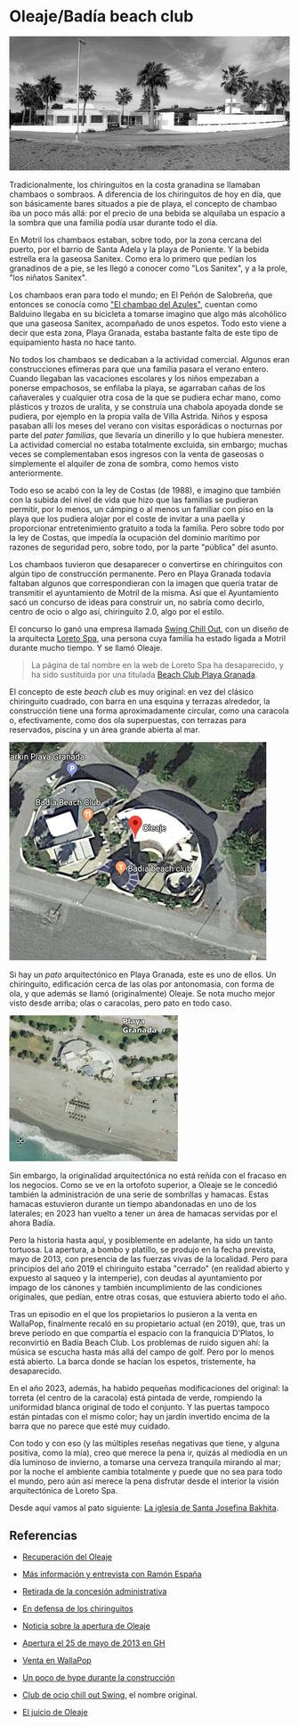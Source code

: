 # Oleaje/Badía beach club

![Oleaje en su forma original](img/oleaje.jpg)

Tradicionalmente, los chiringuitos en la costa granadina se llamaban
chambaos o sombraos. A diferencia de los chiringuitos de hoy en día,
que son básicamente bares situados a pie de playa, el concepto de
chambao iba un poco más allá: por el precio de una bebida se alquilaba
un espacio a la sombra que una familia podía usar durante todo el día.

En Motril los chambaos estaban, sobre todo, por la zona cercana del
puerto, por el barrio de Santa Adela y la playa de Poniente. Y la
bebida estrella era la gaseosa Sanitex. Como era lo primero que pedían
los granadinos de a pie, se les llegó a conocer como "Los Sanitex", y
a la prole, "los niñatos Sanitex".

Los chambaos eran para todo el mundo; en El Peñón de Salobreña, que
entonces se conocía como ["El chambao del
Azules"](https://www.ideal.es/granada/costa/201608/11/origen-sanitex-20160803231400.html),
cuentan como Balduino llegaba en su bicicleta a tomarse imagino que
algo más alcohólico que una gaseosa Sanitex, acompañado de unos
espetos. Todo esto viene a decir que esta zona, Playa Granada, estaba
bastante falta de este tipo de equipamiento hasta no hace tanto.

No todos los chambaos se dedicaban a la actividad comercial. Algunos
eran construcciones efímeras para que una familia pasara el verano
entero. Cuando llegaban las vacaciones escolares y los niños empezaban
a ponerse empachosos, se enfilaba la playa, se agarraban cañas de los
cañaverales y cualquier otra cosa de la que se pudiera echar mano,
como plásticos y trozos de uralita, y se construía una chabola apoyada
donde se pudiera, por ejemplo en la propia valla de Villa
Astrida. Niños y esposa pasaban allí los meses del verano con visitas
esporádicas o nocturnas por parte del *pater familias*, que llevaría
un dinerillo y lo que hubiera menester. La actividad comercial no
estaba totalmente excluida, sin embargo; muchas veces se
complementaban esos ingresos con la venta de gaseosas o simplemente el
alquiler de zona de sombra, como hemos visto anteriormente.

Todo eso se acabó con la ley de Costas (de 1988), e imagino que también con la
subida del nivel de vida que hizo que las familias se pudieran
permitir, por lo menos, un cámping o al menos un familiar con piso en
la playa que los pudiera alojar por el coste de invitar a una paella y
proporcionar entretenimiento gratuito a toda la familia. Pero sobre
todo por la ley de Costas, que impedía la ocupación del dominio
marítimo por razones de seguridad pero, sobre todo, por la parte
"pública" del asunto.

Los chambaos tuvieron que desaparecer o convertirse en chiringuitos
con algún tipo de construcción permanente. Pero en Playa Granada
todavía faltaban algunos que correspondieran con la imagen que quería
tratar de transmitir el ayuntamiento de Motril de la misma. Así que el
Ayuntamiento sacó un concurso de ideas para construir un, no sabría
como decirlo, centro de ocio o algo así, chiringuito 2.0, algo por el
estilo.

El concurso lo ganó una empresa llamada [Swing Chill
Out](http://www.elfaromotril.es/2012/09/15/el-club-de-ocio-%E2%80%98swing%E2%80%99-chill-out-de-playa-granada-sera-referente-turistico-de-la-costa-granadina/),
con un diseño de la arquitecta [Loreto
Spa](https://www.behance.net/gallery/52436491/Oleaje-Playa-Granada), una persona cuya familia ha
estado ligada a Motril durante mucho tiempo. Y se llamó Oleaje.

> La página de tal nombre en la web de Loreto Spa ha desaparecido, y
> ha sido sustituida por una titulada [Beach Club Playa
> Granada](https://loretospa.es/proyectos/beach-club-playa-granada/).

El concepto de este *beach club* es muy original: en vez del clásico
chiringuito cuadrado, con barra en una esquina y terrazas alrededor,
la construcción tiene una forma aproximadamente circular, como una
caracola o, efectivamente, como dos ola superpuestas, con terrazas
para reservados, piscina y un área grande abierta al mar.

![Captura satélite de Google Maps](img/oleaje.png)

Si hay un *pato* arquitectónico en Playa Granada, este es uno de
ellos. Un chiringuito, edificación cerca de las olas por antonomasia,
con forma de ola, y que además se llamó (originalmente) Oleaje. Se
nota mucho mejor visto desde arriba; olas o caracolas, pero pato en
todo caso.

![Ortofoto de Oleaje en sus orígenes](img/oleaje-ortofoto.png)

Sin embargo, la originalidad arquitectónica no está reñida con el
fracaso en los negocios. Como se ve en la ortofoto superior, a Oleaje
se le concedió también la administración de una serie de sombrillas y
hamacas. Estas hamacas estuvieron durante un tiempo abandonadas en uno
de los laterales; en 2023 han vuelto a tener un área de hamacas
servidas por el ahora Badía.

Pero la historia hasta aquí, y posiblemente en adelante, ha sido un
tanto tortuosa. La apertura, a bombo y platillo, se produjo en la
fecha prevista, mayo de 2013, con presencia de las fuerzas vivas de la
localidad. Pero para principios del año 2019 el chiringuito estaba
"cerrado" (en realidad abierto y expuesto al saqueo y la intemperie),
con deudas al ayuntamiento por impago de los cánones y también
incumplimiento de las condiciones originales, que pedían, entre otras
cosas, que estuviera abierto todo el año.

Tras un episodio en el que los propietarios lo pusieron a la venta en
WallaPop, finalmente recaló en su propietario actual (en 2019), que,
tras un breve período en que compartía el espacio con la franquicia
D'Platos, lo reconvirtió en Badía Beach Club. Los problemas de ruido
siguen ahí: la música se escucha hasta más allá del campo de
golf. Pero por lo menos está abierto. La barca donde se hacían los
espetos, tristemente, ha desaparecido.

En el año 2023, además, ha habido pequeñas modificaciones del
original: la torreta (el centro de la caracola) está pintada de verde,
rompiendo la uniformidad blanca original de todo el conjunto. Y las
puertas tampoco están pintadas con el mismo color; hay un jardín
invertido encima de la barra que no parece que esté muy cuidado.

Con todo y con eso (y las múltiples reseñas negativas que tiene, y
alguna positiva, como la mía), creo que merece la pena ir, quizás al
mediodía en un día luminoso de invierno, a tomarse una cerveza
tranquila mirando al mar; por la noche el ambiente cambia totalmente y
puede que no sea para todo el mundo, pero aún así merece la pena
disfrutar desde el interior la visión arquitectónica de Loreto Spa.

Desde aquí vamos al pato siguiente: [La iglesia de Santa Josefina Bakhita](iglesia-josefina-bakhita.md).


## Referencias

*  [Recuperación del Oleaje](https://www.ideal.es/granada/costa/nuevo-inversor-inyecta-20190613203108-nt.html)

*  [Más información y entrevista con Ramón España](https://www.ideal.es/granada/costa/manos-negras-querian-20190613204529-nt.html)
  
* [Retirada de la concesión administrativa](https://www.motrildigital.com/ayuntamiento-motril-acuerda-extinguir-la-concesion-administrativa-del-chiringuito-oleaje/)

* [En defensa de los chiringuitos](http://granadacostanacional.es/rompiendo-una-lanza-en-recuerdo-de-los-chiringuitos/)

* [Noticia sobre la apertura de Oleaje](https://www.ideal.es/granada/20121217/local/motril/club-ocio-chill-oleaje-201212171450.html)
* [Apertura el 25 de mayo de 2013 en GH](https://www.granadahoy.com/provincia/chiringuito-Playa-Granada-puertas-proximo_0_694730771.html)

*  [Venta en WallaPop](https://www.ideal.es/granada/costa/vende-chiringuito-playa-20190424185306-nt.html)
  
* [Un poco de hype durante la construcción](https://motrildigital.blogia.com/2012/121711-el-club-de-ocio-chill-out-oleaje-playa-granada-abrir-sus-puertas-el-pr-ximo-m.php)

*  [Club de ocio chill out Swing](http://www.elfaromotril.es/2012/09/15/el-club-de-ocio-%E2%80%98swing%E2%80%99-chill-out-de-playa-granada-sera-referente-turistico-de-la-costa-granadina/),
  el nombre original.

* [El juicio de Oleaje](https://cadenaser.com/emisora/2019/07/02/radio_motril/1562069221_752268.html)
